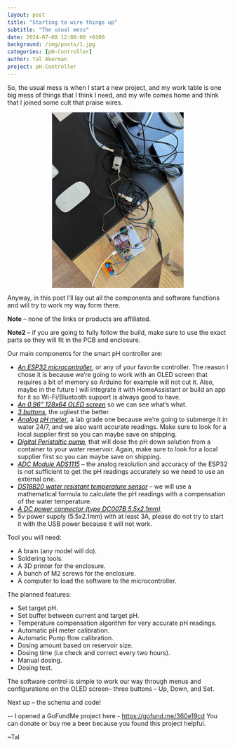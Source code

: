 ```yaml
---
layout: post
title: "Starting to wire things up"
subtitle: "The usual mess"
date: 2024-07-08 12:00:00 +0100
background: /img/posts/1.jpg
categories: [pH-Controller]
author: Tal Akerman
project: pH-Controller
---
```


<link rel="stylesheet"
        href="https://cdnjs.cloudflare.com/ajax/libs/highlight.js/10.0.3/styles/default.min.css">
<script src="https://cdnjs.cloudflare.com/ajax/libs/highlight.js/10.0.3/highlight.min.js"></script>
<script>hljs.initHighlightingOnLoad();</script>

So, the usual mess is when I start a new project, and my work table is one big mess of things that I think I need, and my wife comes home and think that I joined some cult that praise wires.

<img src="/img/phcontroller_post2/1.jpg" style="width: 300px; margin: auto; display: block;">

Anyway, in this post I’ll lay out all the components and software functions and will try to work my way form there.

<span><font style="font-weight: bold">Note</font></span> – none of the links or products are affiliated.

<span><font style="font-weight: bold">Note2</font></span> – if you are going to fully follow the build, make sure to use the exact parts so they will fit in the PCB and enclosure.

Our main components for the smart pH controller are:

- <u><a style="color:black; font-style: italic;" href="https://www.aliexpress.com/item/1005005495948290.html">An ESP32 microcontroller</a></u>, or any of your favorite controller. The reason I chose it is because we’re going to work with an OLED screen that requires a bit of memory so Arduino for example will not cut it. Also, maybe in the future I will integrate it with HomeAssistant or build an app for it so Wi-Fi/Bluetooth support is always good to have.
- <u><a style="color:black; font-style: italic;" href="https://www.aliexpress.com/item/32896971385.html">An 0.96” 128x64 OLED screen</a></u> so we can see what’s what.
- <u><a style="color:black; font-style: italic;" href="https://www.aliexpress.com/item/1005006316492659.html">3 buttons</a></u>, the ugliest the better.
- <u><a style="color:black; font-style: italic;" href="https://www.dfrobot.com/product-2069.html">Analog pH meter</a></u>, a lab grade one because we’re going to submerge it in water 24/7, and we also want accurate readings. Make sure to look for a local supplier first so you can maybe save on shipping.
- <u><a style="color:black; font-style: italic;" href="https://www.dfrobot.com/product-1698.html">Digital Peristaltic pump</a></u>, that will dose the pH down solution from a container to your water reservoir. Again, make sure to look for a local supplier first so you can maybe save on shipping.
- <u><a style="color:black; font-style: italic;" href="https://www.amazon.de/-/en/gp/product/B07QHWLTTS">ADC Module ADS1115</a></u> – the analog resolution and accuracy of the ESP32 is not sufficient to get the pH readings accurately so we need to use an external one.
- <u><a style="color:black; font-style: italic;" href="https://www.aliexpress.com/item/1005004903983565.html">DS18B20 water resistant temperature sensor</a></u> – we will use a mathematical formula to calculate the pH readings with a compensation of the water temperature.
- <u><a style="color:black; font-style: italic;" href="https://www.aliexpress.com/item/1005003742132830.html">A DC power connector (type DC007B 5.5x2.1mm)</a></u>
- 5v power supply (5.5x2.1mm) with at least 3A, please do not try to start it with the USB power because it will not work.

Tool you will need:

- A brain (any model will do).
- Soldering tools.
- A 3D printer for the enclosure.
- A bunch of M2 screws for the enclosure.
- A computer to load the software to the microcontroller.

The planned features:

- Set target pH.
- Set buffer between current and target pH.
- Temperature compensation algorithm for very accurate pH readings.
- Automatic pH meter calibration.
- Automatic Pump flow calibration.
- Dosing amount based on reservoir size.
- Dosing time (i.e check and correct every two hours).
- Manual dosing.
- Dosing test.

The software control is simple to work our way through menus and configurations on the OLED screen– three buttons – Up, Down, and Set.

Next up – the schema and code!

--
I opened a GoFundMe project here - <u><a style="color:black; font-style: italic;" href="https://gofund.me/360e19cd">https://gofund.me/360e19cd</a></u>
You can donate or buy me a beer because you found this project helpful.

~Tal
